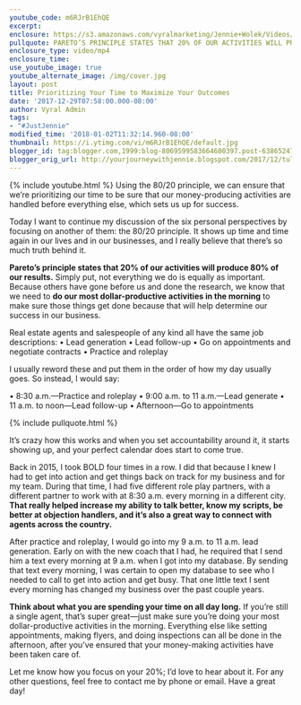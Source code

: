 ```yaml
---
youtube_code: m6RJrB1EhQE
excerpt:
enclosure: https://s3.amazonaws.com/vyralmarketing/Jennie+Wolek/Videos/January+2018/Tulsa+Real+Estate+Agent-+The+80-20+Principle+--+Use+This+Principle+to+Change+Your+Business.mp4
pullquote: PARETO’S PRINCIPLE STATES THAT 20% OF OUR ACTIVITIES WILL PRODUCE 80% OF OUR RESULTS.
enclosure_type: video/mp4
enclosure_time:
use_youtube_image: true
youtube_alternate_image: /img/cover.jpg
layout: post
title: Prioritizing Your Time to Maximize Your Outcomes
date: '2017-12-29T07:58:00.000-08:00'
author: Vyral Admin
tags:
- "#JustJennie"
modified_time: '2018-01-02T11:32:14.960-08:00'
thumbnail: https://i.ytimg.com/vi/m6RJrB1EhQE/default.jpg
blogger_id: tag:blogger.com,1999:blog-8069599583664600397.post-6386524751044834100
blogger_orig_url: http://yourjourneywithjennie.blogspot.com/2017/12/tulsa-real-estate-agent-the-80-20-principle-use-this-principle-to-change-your-business.html
---
```

{% include youtube.html %}
Using the 80/20 principle, we can ensure that we’re prioritizing our time to be sure that our money-producing activities are handled before everything else, which sets us up for success.

Today I want to continue my discussion of the six personal perspectives by focusing on another of them: the 80/20 principle. It shows up time and time again in our lives and in our businesses, and I really believe that there’s so much truth behind it.

**Pareto’s principle states that 20% of our activities will produce 80% of our results.** Simply put, not everything we do is equally as important. Because others have gone before us and done the research, we know that we need to **do our most dollar-productive activities in the morning** to make sure those things get done because that will help determine our success in our business.

Real estate agents and salespeople of any kind all have the same job descriptions:
• Lead generation
• Lead follow-up
• Go on appointments and negotiate contracts
• Practice and roleplay

I usually reword these and put them in the order of how my day usually goes. So instead, I would say:

• 8:30 a.m.—Practice and roleplay
• 9:00 a.m. to 11 a.m.—Lead generate
• 11 a.m. to noon—Lead follow-up
• Afternoon—Go to appointments  

{% include pullquote.html %}

It’s crazy how this works and when you set accountability around it, it starts showing up, and your perfect calendar does start to come true.

Back in 2015, I took BOLD four times in a row. I did that because I knew I had to get into action and get things back on track for my business and for my team. During that time, I had five different role play partners, with a different partner to work with at 8:30 a.m. every morning in a different city. **That really helped increase my ability to talk better, know my scripts, be better at objection handlers, and it’s also a great way to connect with agents across the country.**

After practice and roleplay, I would go into my 9 a.m. to 11 a.m. lead generation. Early on with the new coach that I had, he required that I send him a text every morning at 9 a.m. when I got into my database. By sending that text every morning, I was certain to open my database to see who I needed to call to get into action and get busy. That one little text I sent every morning has changed my business over the past couple years.

**Think about what you are spending your time on all day long.** If you’re still a single agent, that’s super great—just make sure you’re doing your most dollar-productive activities in the morning. Everything else like setting appointments, making flyers, and doing inspections can all be done in the afternoon, after you’ve ensured that your money-making activities have been taken care of.

Let me know how you focus on your 20%; I’d love to hear about it. For any other questions, feel free to contact me by phone or email. Have a great day!
